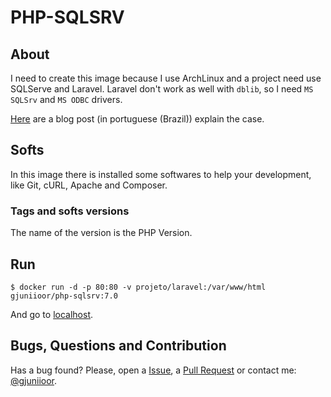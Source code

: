 # PHP-SQLSRV

## About

I need to create this image because I use ArchLinux and a project need use SQLServe and Laravel. Laravel don't work as well with `dblib`, so I need `MS SQLSrv` and `MS ODBC` drivers.

[Here](https://gjuniioor.github.io/blog/driver-sqlsrv-laravel/) are a blog post (in portuguese (Brazil)) explain the case.

## Softs

In this image there is installed some softwares to help your development, like Git, cURL, Apache and Composer.

### Tags and softs versions

The name of the version is the PHP Version.

## Run

~~~
$ docker run -d -p 80:80 -v projeto/laravel:/var/www/html gjuniioor/php-sqlsrv:7.0
~~~

And go to [localhost](http://localhost).

## Bugs, Questions and Contribution

Has a bug found? Please, open a [Issue](https://github.com/gjuniioor/docker-php-sqlsrv/issues), a [Pull Request](https://github.com/gjuniioor/docker-php-sqlsrv/pulls) or contact me: [@gjuniioor](https://github.com/gjuniioor).
